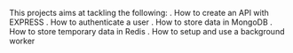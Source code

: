 This projects aims at tackling the following:
 . How to create an API with EXPRESS
 . How to authenticate a user
 . How to store data in MongoDB
 . How to store temporary data in Redis
 . How to setup and use a background worker
